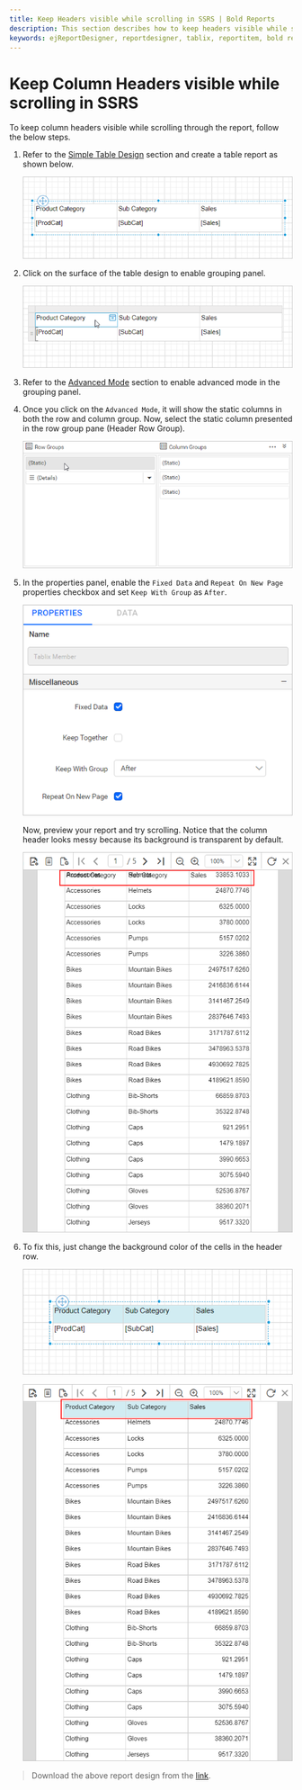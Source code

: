 ```yaml
---
title: Keep Headers visible while scrolling in SSRS | Bold Reports
description: This section describes how to keep headers visible while scrolling in SSRS report in the Bold Report Designer
keywords: ejReportDesigner, reportdesigner, tablix, reportitem, bold reports, documentation, help, ej, user guide, demo, samples, bold reports, bold reporting, repeat headers
---
```


# Keep Column Headers visible while scrolling in SSRS

To keep column headers visible while scrolling through the report, follow the below steps.

1. Refer to the [Simple Table Design](./../../../report-items/tablix/design-ssrs-rdl-report-using-table/) section and create a table report as shown below.

    ![Open group menu](/static/assets/on-premise/images/report-designer/report-items/tablix/keep-headers-visible-while-scrolling-in-tablix/simple-table-design.png)

2. Click on the surface of the table design to enable grouping panel.

    ![Open group menu](/static/assets/on-premise/images/report-designer/report-items/tablix/keep-headers-visible-while-scrolling-in-tablix/enable-grouping-panel.png)

3. Refer to the [Advanced Mode](./../../../report-items/tablix/grouping-panel/#advanced-mode) section to enable advanced mode in the grouping panel.

4. Once you click on the `Advanced Mode`, it will show the static columns in both the row and column group. Now, select the static column presented in the row group pane (Header Row Group).

    ![Open group menu](/static/assets/on-premise/images/report-designer/report-items/tablix/keep-headers-visible-while-scrolling-in-tablix/select-static-group.png)

5. In the properties panel, enable the `Fixed Data` and `Repeat On New Page` properties checkbox and set `Keep With Group` as `After`.

    ![Open group menu](/static/assets/on-premise/images/report-designer/report-items/tablix/keep-headers-visible-while-scrolling-in-tablix/set-repeat-header-properties.png)

    Now, preview your report and try scrolling. Notice that the column header looks messy because its background is transparent by default.

    ![Open group menu](/static/assets/on-premise/images/report-designer/report-items/tablix/keep-headers-visible-while-scrolling-in-tablix/report-preview-before-applyig-color.png)

6. To fix this, just change the background color of the cells in the header row.

    ![Open group menu](/static/assets/on-premise/images/report-designer/report-items/tablix/keep-headers-visible-while-scrolling-in-tablix/report-preview-after-applyig-color.png)

    ![Open group menu](/static/assets/on-premise/images/report-designer/report-items/tablix/keep-headers-visible-while-scrolling-in-tablix/report-preview-first-page.png)

> Download the above report design from the [link](https://github.com/boldreports/resources/tree/master/docs/report-designer/tablix/keep-headers-visible-while-scrolling-in-tablix.rdl).